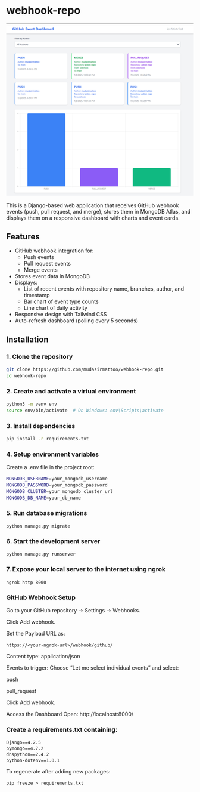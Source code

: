 ﻿# webhook-repo

![Dashboard Screenshot](webhook_project/github_webhook/static/images/Dashboard.png)

This is a Django-based web application that receives GitHub webhook events (push, pull request, and merge), stores them in MongoDB Atlas, and displays them on a responsive dashboard with charts and event cards.

## Features

- GitHub webhook integration for:
  - Push events
  - Pull request events
  - Merge events
- Stores event data in MongoDB
- Displays:
  - List of recent events with repository name, branches, author, and timestamp
  - Bar chart of event type counts
  - Line chart of daily activity
- Responsive design with Tailwind CSS
- Auto-refresh dashboard (polling every 5 seconds)

## Installation

### 1. Clone the repository

```bash
git clone https://github.com/mudasirmattoo/webhook-repo.git
cd webhook-repo
```
### 2. Create and activate a virtual environment
```bash
python3 -m venv env
source env/bin/activate  # On Windows: env\Scripts\activate
```

### 3. Install dependencies
```bash
pip install -r requirements.txt
```
### 4. Setup environment variables
Create a .env file in the project root:
```bash
MONGODB_USERNAME=your_mongodb_username
MONGODB_PASSWORD=your_mongodb_password
MONGODB_CLUSTER=your_mongodb_cluster_url
MONGODB_DB_NAME=your_db_name
```

### 5. Run database migrations
```
python manage.py migrate
```
### 6. Start the development server
```
python manage.py runserver
```
### 7. Expose your local server to the internet using ngrok
```
ngrok http 8000
```
### GitHub Webhook Setup
Go to your GitHub repository → Settings → Webhooks.

Click Add webhook.

Set the Payload URL as:
```
https://<your-ngrok-url>/webhook/github/
```
Content type: application/json

Events to trigger: Choose “Let me select individual events” and select:

push

pull_request

Click Add webhook.

Access the Dashboard
Open: http://localhost:8000/

### Create a requirements.txt containing:
```
Django==4.2.5
pymongo==4.7.2
dnspython==2.4.2
python-dotenv==1.0.1
```

To regenerate after adding new packages:
```
pip freeze > requirements.txt
```
